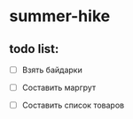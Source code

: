 # summer-hike

todo list:
----------------
 - [ ] Взять байдарки
 - [ ] Составить маргрут
 - [ ] Составить список товаров
 
